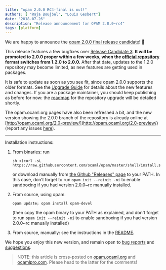 ```yaml
---
title: "opam 2.0.0 RC4-final is out!"
authors: [ "Raja Boujbel", "Louis Gesbert"]
date: "2018-07-26"
description: "Release announcement for OPAM 2.0.0~rc4"
tags: [platform]
---
```


We are happy to announce the [opam 2.0.0 final release candidate](https://github.com/ocaml/opam/releases/tag/2.0.0-rc4)! 🍾 

This release features a few bugfixes over [Release Candidate 3](../opam-2-0-0-rc3). **It will be promoted to 2.0.0 proper within a few weeks, when the [official repository](https://github.com/ocaml/opam-repository) format switches from 1.2.0 to 2.0.0.** After that date, updates to the 1.2.0 repository may become limited, as new features are getting used in packages.

It is safe to update as soon as you see fit, since opam 2.0.0 supports the older formats. See the [Upgrade Guide](http://opam.ocaml.org/2.0-preview/doc/Upgrade_guide.html) for details about the new features and changes. If you are a package maintainer, you should keep publishing as before for now: the [roadmap](https://opam.ocaml.org/blog/opam-2-0-0-repo-upgrade-roadmap) for the repository upgrade will be detailed shortly.

The opam.ocaml.org pages have also been refreshed a bit, and the new version showing the 2.0.0 branch of the repository is already online at [http://opam.ocaml.org/2.0-preview/](http://opam.ocaml.org/2.0-preview/) (report any issues [here](https://github.com/ocaml/opam2web/issues)).


---

Installation instructions:

1. From binaries: run

    ```
    sh <(curl -sL https://raw.githubusercontent.com/ocaml/opam/master/shell/install.sh)
    ```

    or download manually from [the Github "Releases" page](https://github.com/ocaml/opam/releases/tag/2.0.0-rc4) to your PATH. In this case, don't forget to run `opam init --reinit -ni` to enable sandboxing if you had version 2.0.0~rc manually installed.

2. From source, using opam:

    ```
    opam update; opam install opam-devel
    ```

   (then copy the opam binary to your PATH as explained, and don't forget to run `opam init --reinit -ni` to enable sandboxing if you had version 2.0.0~rc manually installed)

3. From source, manually: see the instructions in the [README](https://github.com/ocaml/opam/tree/2.0.0-rc4#compiling-this-repo).

We hope you enjoy this new version, and remain open to [bug reports](https://github.com/ocaml/opam/issues) and [suggestions](https://github.com/ocaml/opam/issues).

> NOTE: this article is cross-posted on [opam.ocaml.org](https://opam.ocaml.org/blog/) and [ocamlpro.com](http://www.ocamlpro.com/category/blog/). Please head to the latter for the comments!
